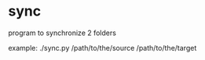# sync
program to synchronize 2 folders

example:   ./sync.py /path/to/the/source /path/to/the/target
